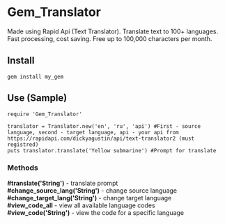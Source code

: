 # Gem_Translator
Made using Rapid Api (Text Translator).
Translate text to 100+ languages. Fast processing, cost saving. Free up to 100,000 characters per month.

## Install

```shell
gem install my_gem
```

## Use (Sample)
```shell
require 'Gem_Translator'

translator = Translator.new('en', 'ru', 'api') #First - source language, second - target language, api - your api from https://rapidapi.com/dickyagustin/api/text-translator2 (must registred)
puts translator.translate('Yellow submarine') #Prompt for translate
```

### Methods

**#translate('String')** - translate prompt \
**#change_source_lang('String')** -  change source language \
**#change_target_lang('String')** -  change target language \
**#view_code_all** - view all available language codes \
**#view_code('String')** - view the code for a specific language